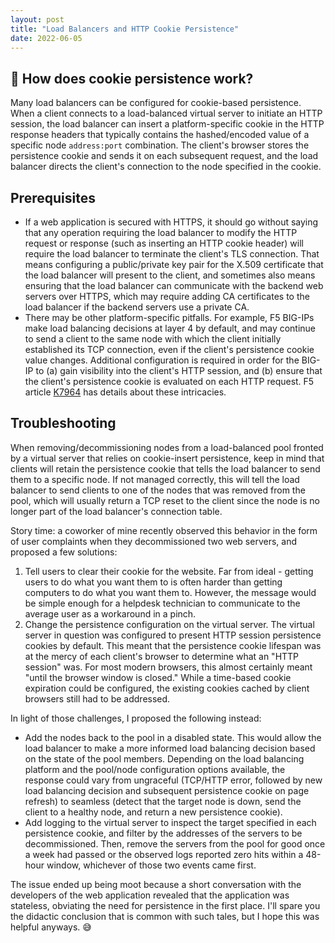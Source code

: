 ```yaml
---
layout: post
title: "Load Balancers and HTTP Cookie Persistence"
date: 2022-06-05
---
```

## :cookie: How does cookie persistence work?

Many load balancers can be configured for cookie-based persistence. When a client connects to a load-balanced virtual server to initiate an HTTP session, the load balancer can insert a platform-specific cookie in the HTTP response headers that typically contains the hashed/encoded value of a specific node `address:port` combination. The client's browser stores the persistence cookie and sends it on each subsequent request, and the load balancer directs the client's connection to the node specified in the cookie.

## Prerequisites

- If a web application is secured with HTTPS, it should go without saying that any operation requiring the load balancer to modify the HTTP request or response (such as inserting an HTTP cookie header) will require the load balancer to terminate the client's TLS connection. That means configuring a public/private key pair for the X.509 certificate that the load balancer will present to the client, and sometimes also means ensuring that the load balancer can communicate with the backend web servers over HTTPS, which may require adding CA certificates to the load balancer if the backend servers use a private CA.
- There may be other platform-specific pitfalls. For example, F5 BIG-IPs make load balancing decisions at layer 4 by default, and may continue to send a client to the same node with which the client initially established its TCP connection, even if the client's persistence cookie value changes. Additional configuration is required in order for the BIG-IP to (a) gain visibility into the client's HTTP session, and (b) ensure that the client's persistence cookie is evaluated on each HTTP request. F5 article [K7964](https://support.f5.com/csp/article/K7964) has details about these intricacies.

## Troubleshooting

When removing/decommissioning nodes from a load-balanced pool fronted by a virtual server that relies on cookie-insert persistence, keep in mind that clients will retain the persistence cookie that tells the load balancer to send them to a specific node. If not managed correctly, this will tell the load balancer to send clients to one of the nodes that was removed from the pool, which will usually return a TCP reset to the client since the node is no longer part of the load balancer's connection table. 

Story time: a coworker of mine recently observed this behavior in the form of user complaints when they decommissioned two web servers, and proposed a few solutions:
1. Tell users to clear their cookie for the website. Far from ideal - getting users to do what you want them to is often harder than getting computers to do what you want them to. However, the message would be simple enough for a helpdesk technician to communicate to the average user as a workaround in a pinch.
2. Change the persistence configuration on the virtual server. The virtual server in question was configured to present HTTP session persistence cookies by default. This meant that the persistence cookie lifespan was at the mercy of each client's browser to determine what an "HTTP session" was. For most modern browsers, this almost certainly meant "until the browser window is closed." While a time-based cookie expiration could be configured, the existing cookies cached by client browsers still had to be addressed.

In light of those challenges, I proposed the following instead:

- Add the nodes back to the pool in a disabled state. This would allow the load balancer to make a more informed load balancing decision based on the state of the pool members. Depending on the load balancing platform and the pool/node configuration options available, the response could vary from ungraceful (TCP/HTTP error, followed by new load balancing decision and subsequent persistence cookie on page refresh) to seamless (detect that the target node is down, send the client to a healthy node, and return a new persistence cookie).
- Add logging to the virtual server to inspect the target specified in each persistence cookie, and filter by the addresses of the servers to be decommissioned. Then, remove the servers from the pool for good once a week had passed or the observed logs reported zero hits within a 48-hour window, whichever of those two events came first.

The issue ended up being moot because a short conversation with the developers of the web application revealed that the application was stateless, obviating the need for persistence in the first place. I'll spare you the didactic conclusion that is common with such tales, but I hope this was helpful anyways. :sweat_smile:
